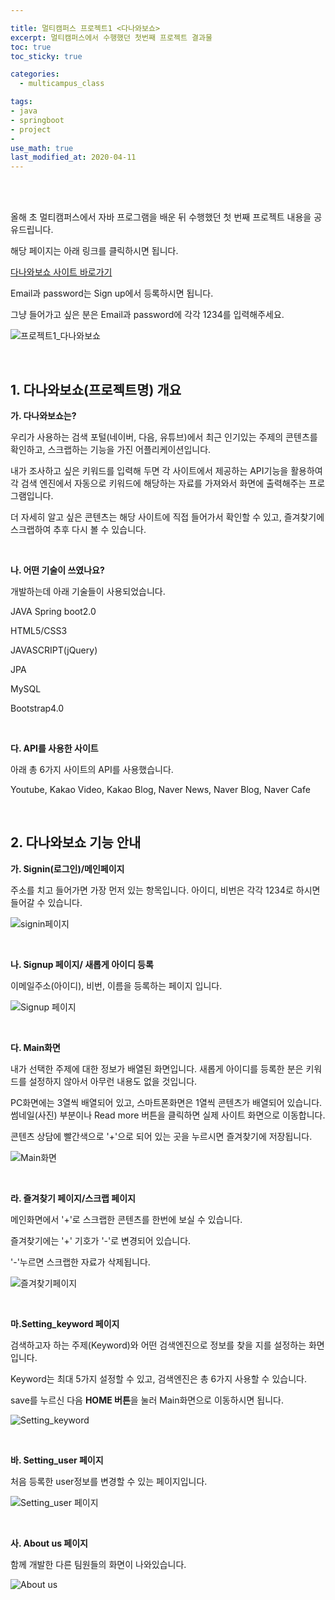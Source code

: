 ```yaml
---

title: 멀티캠퍼스 프로젝트1 <다나와보쇼>
excerpt: 멀티캠퍼스에서 수행했던 첫번째 프로젝트 결과물
toc: true
toc_sticky: true

categories:
  - multicampus_class

tags:
- java
- springboot
- project
- 
use_math: true
last_modified_at: 2020-04-11
---
```




<br>

<br>

올해 초 멀티캠퍼스에서 자바 프로그램을 배운 뒤 수행했던 첫 번째 프로젝트 내용을 공유드립니다. 

해당 페이지는 아래 링크를 클릭하시면 됩니다. 

[다나와보쇼 사이트 바로가기](http://selfcompass.synology.me:8080/) 

Email과 password는 Sign up에서 등록하시면 됩니다. 

그냥 들어가고 싶은 분은 Email과 password에 각각 1234를 입력해주세요. 

![프로젝트1_다나와보쇼](https://i.imgur.com/Yq7LYeS.jpg)





<br>

## 1. 다나와보쇼(프로젝트명) 개요

**가. 다나와보쇼는?**

우리가 사용하는 검색 포털(네이버, 다음, 유튜브)에서 최근 인기있는 주제의 콘텐츠를 확인하고, 스크랩하는 기능을 가진 어플리케이션입니다. 



내가 조사하고 싶은 키워드를 입력해 두면 각 사이트에서 제공하는 API기능을 활용하여 각 검색 엔진에서 자동으로 키워드에 해당하는 자료를 가져와서 화면에 출력해주는 프로그램입니다. 



더 자세히 알고 싶은 콘텐츠는 해당 사이트에 직접 들어가서 확인할 수 있고, 즐겨찾기에 스크랩하여 추후 다시 볼 수 있습니다. 





<br>

**나. 어떤 기술이 쓰였나요?**

개발하는데 아래 기술들이 사용되었습니다. 

JAVA Spring boot2.0

HTML5/CSS3

JAVASCRIPT(jQuery)

JPA

MySQL

Bootstrap4.0



<br>

**다. API를 사용한 사이트**

아래 총 6가지 사이트의 API를 사용했습니다. 

Youtube,  Kakao Video, Kakao Blog, Naver News, Naver Blog, Naver Cafe





<br>

## 2. 다나와보쇼 기능 안내





**가. Signin(로그인)/메인페이지**

주소를 치고 들어가면 가장 먼저 있는 항목입니다. 아이디, 비번은 각각 1234로 하시면 들어갈 수 있습니다. 

![signin페이지](https://i.imgur.com/mP1Fbxe.jpg)





<br>

**나. Signup 페이지/ 새롭게 아이디 등록**

이메일주소(아이디), 비번, 이름을 등록하는 페이지 입니다. 

![Signup 페이지](https://i.imgur.com/n7NmRz6.jpg)





<br>

**다. Main화면**

내가 선택한 주제에 대한 정보가 배열된 화면입니다. 새롭게 아이디를 등록한 분은 키워드를 설정하지 않아서 아무런 내용도 없을 것입니다. 



PC화면에는 3열씩 배열되어 있고, 스마트폰화면은 1열씩 콘텐츠가 배열되어 있습니다. 썸네일(사진) 부분이나 Read more 버튼을 클릭하면 실제 사이트 화면으로 이동합니다.



콘텐츠 상담에 빨간색으로 '+'으로 되어 있는 곳을 누르시면 즐겨찾기에 저장됩니다.

![Main화면](https://i.imgur.com/SgVzzhS.jpg)





<br>

**라. 즐겨찾기 페이지/스크랩 페이지**

메인화면에서 '+'로 스크랩한 콘텐츠를 한번에 보실 수 있습니다. 

즐겨찾기에는 '+' 기호가 '-'로 변경되어 있습니다. 

'-'누르면 스크랩한 자료가 삭제됩니다. 

![즐겨찾기페이지](https://i.imgur.com/Cy1ZiIn.jpg)





<br>

**마.Setting_keyword 페이지**

검색하고자 하는 주제(Keyword)와 어떤 검색엔진으로 정보를 찾을 지를 설정하는 화면입니다.

Keyword는 최대 5가지 설정할 수 있고, 검색엔진은 총 6가지 사용할 수 있습니다.  



save를 누르신 다음 **HOME 버튼**을 눌러 Main화면으로 이동하시면 됩니다.

![Setting_keyword ](https://i.imgur.com/fXmxj8r.jpg)





<br>

**바. Setting_user 페이지**

처음 등록한 user정보를 변경할 수 있는 페이지입니다.  

![Setting_user 페이지](https://i.imgur.com/HtwY9sf.jpg)





<br>

**사. About us 페이지**

함께 개발한 다른 팀원들의 화면이 나와있습니다.

![About us](https://i.imgur.com/0X0hr8h.jpg)